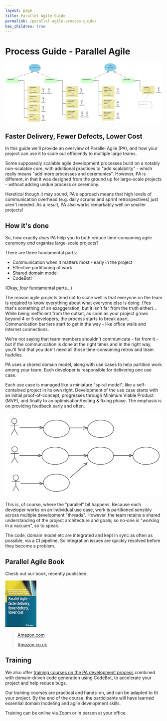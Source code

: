 ```yaml
---
layout: page
title: Parallel Agile Guide
permalink: /parallel-agile-process-guide/
has_children: true
---
```


# Process Guide - Parallel Agile

![Parallel Agile - development process guide](../images/parallel-agile-sprint-plan.png "Parallel Agile - development process guide")

## Faster Delivery, Fewer Defects, Lower Cost

In this guide we'll provide an overview of Parallel Agile (PA), and how your project can use it to scale out efficiently to multiple large teams.

Some supposedly scalable agile development processes build on a notably non-scalable core, with additional practices to "add scalability" - which really means "add more processes and ceremonies". However, PA is different, in that it was designed from the ground up for large-scale projects - without adding undue process or ceremony.

Heretical though it may sound, PA's approach means that high levels of communication overhead (e.g. daily scrums and sprint retrospectives) just aren't needed. As a result, PA also works remarkably well on smaller projects!


## How it's done

So, how exactly *does* PA help you to both reduce time-consuming agile ceremony *and* organise large-scale projects?

There are three fundamental parts:

* Communication when it matters most - early in the project
* Effective partitioning of work
* Shared domain model
* CodeBot!


(Okay, *four* fundamental parts...)

The reason agile projects tend not to scale well is that everyone on the team is required to know everything about what everyone else is doing. (Yes that's something of an exaggeration, but it isn't far from the truth either)... While being inefficient from the outset, as soon as your project grows beyond 4 or 5 developers, the process starts to break apart. Communication barriers start to get in the way - like office walls and Internet connections.

We're not saying that team members shouldn't communicate - far from it - but if the communication is done at the right times and in the right way, you'll find that you don't need all those time-consuming retros and team huddles.

PA uses a shared domain model, along with use cases to help partition work among your team. Each developer is responsible for delivering one use case.

Each use case is managed like a miniature "spiral model", like a self-contained project in its own right. Development of the use case starts with an initial proof-of-concept, progresses through Minimum Viable Product (MVP), and finally to an optimisation/testing & fixing phase. The emphasis is on providing feedback early and often.

![Project work partitioned into parallel use cases](../images/parallel-use-cases.png "Project work partitioned into parallel use cases")

This is, of course, where the "parallel" bit happens. Because each developer works on an individual use case, work is partitioned sensibly across multiple development "threads". However, the team retains a shared understanding of the project architecture and goals; so no-one is "working in a vacuum", so to speak.

The code, domain model etc are integrated and kept in sync as often as possible, via a CI pipeline. So integration issues are quickly resolved before they become a problem.


## Parallel Agile Book

Check out our book, recently published:

![Parallel Agile book](../images/parallel-agile-book-thumbnail.png "Parallel Agile book")

> [Amazon.com](https://www.amazon.com/Parallel-Agile-faster-delivery-defects-dp-303030700X/dp/303030700X)
> 
> [Amazon.co.uk](https://www.amazon.co.uk/Parallel-Agile-faster-delivery-defects/dp/303030700X)


## Training

We also offer [training courses on the PA development process](http://www.parallelagile.com/training.html) combined with domain-driven code generation using CodeBot, to accelerate your project and help reduce bugs.

Our training courses are practical and hands-on, and can be adapted to fit your project. By the end of the course, the participants will have learned essential domain modeling and agile development skills.

Training can be online via Zoom or in person at your office.
